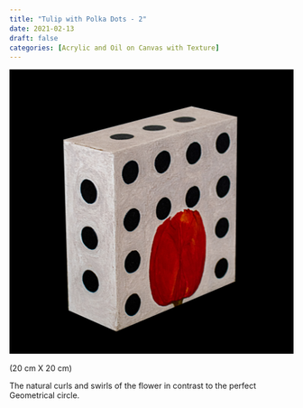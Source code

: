 ```yaml
---
title: "Tulip with Polka Dots - 2"
date: 2021-02-13
draft: false
categories: [Acrylic and Oil on Canvas with Texture]
---
```


![](../../static/images/2021/02/Tulip-with-Polka-dots-2-1.jpg)

(20 cm X 20 cm)

The natural curls and swirls of the flower in contrast to the perfect Geometrical circle.